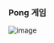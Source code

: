 ### Pong 게임
![image](https://github.com/iou-bohun/NBCamp/assets/56661597/9e3efa1f-2c54-4eba-a29f-06cb35e42672)
